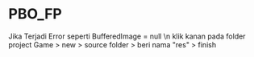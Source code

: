 # PBO_FP

Jika Terjadi Error seperti BufferedImage = null \n
klik kanan pada folder project Game > new > source folder > beri nama "res" > finish
